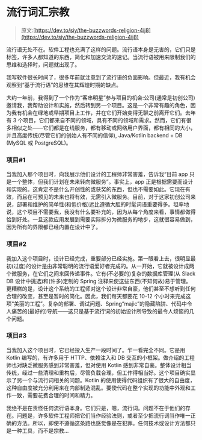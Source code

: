 # 流行词汇宗教

> 原文:[https://dev.to/siy/the-buzzwords-religion-4ij8](https://dev.to/siy/the-buzzwords-religion-4ij8)

流行语无处不在。软件工程也充满了这样的问题。流行语本身是无害的，它们只是标签，许多人都知道的东西，简化和加速交流的速记。当流行语被用来限制我们的思维和选择时，问题就出现了。

我写软件很长时间了，很多年前就注意到了流行语的负面影响。但最近，我有机会观察到“基于流行语”的思维在其辉煌时期的缺点。

大约一年前，我得到了一个作为“客串明星”参与项目的机会:公司(通常是初创公司)邀请我，我帮助设计和实施，然后转到另一个项目。这是一个非常有趣的角色，因为我有机会在绿地或早期项目上工作，并在它们开始变得无聊之前离开它们。去年有 3 个项目，它们都来自不同的领域，具有不同的领域和需求。然而，它们有很多相似之处——它们都是在线服务，都有移动或网络用户界面，都有相同的大小，并且高度传统(尽管它们的创始人有不同的信仰), Java/Kotlin backend + DB (MySQL 或 PostgreSQL)。

### [](#project-1)项目#1

当我加入那个项目时，向我展示他们设计的工程师非常害羞，告诉我“目前 app 只是一个整体，但我们计划在未来转向微服务”。事实上，app 正是根据需要而设计和实现的。这肯定不是什么开创性的或获奖的东西，但也不需要如此。它现在有效，而且在可预见的未来也将有效，无需引入微服务。目前，对于这家初创公司来说，部署和维护的简单性(和低价格)远比遵循大胆的时髦词语重要得多。坦率地说，这个项目不需要我，我没有什么要补充的，因为从每个角度来看，事情都做得恰到好处。一旦这款应用发展到需要实际拆分为微服务的地步，这就很容易做到，因为所有的界限都已经内置在设计中了。

### [](#project-2)项目#2

我加入这个项目时，设计已经完成，重要部分已经实施。第一眼看上去，很明显最初(过度)的设计是由非常聪明的流行语爱好者完成的。从一开始，它就被设计成两个微服务，在它们之间来回传递事件。它有(不必要的)复杂的数据库管理(从 Slack DB 设计中挑选)和(许多)定制的 Spring 注释来使这些东西(不知何故)易于管理。更糟糕的是，设计这个系统的工程师对这个设计非常自豪，他们甚至不想听到任何合理的改变，甚至是暂时的简化。因此，我们每天都要花 10-12 个小时来完成这项“美丽的工程”。复杂的部署、调试问题、Spring“majic”的隐藏陷阱、代码中令人痛苦的(最好的)导航——这只是基于流行词的初始设计所导致的最令人烦恼的几个问题。

### [](#project-3)项目#3

当我加入这个项目时，它已经投入生产一段时间了。乍一看完全不同。它是用 Kotlin 编写的，有许多用于 HTTP、依赖注入和 DB 交互的小框架。做介绍的工程师也对缺乏微服务感到非常害羞，但对使用 Kotlin 感到非常自豪。整体设计相当传统，经过一些清理和重构后，尽管负载合理，但工作得相当好。这个项目确实显示了另一个与流行词相关的问题。Kotlin 的使用使得代码组织有了很大的自由度，这种自由度被充分利用来在内部制造混乱。要使代码在整个实现的功能中外观和工作一致，需要花费合理的时间和精力。

我绝不是在责怪任何流行语本身。它们只是，嗯，流行词。问题不在于他们的存在。问题是，许多软件工程师把它们当作经验法则，或者至少把流行词当作唯一正确的方法。所以，即使不遵循这条路也感觉像是在犯罪。任何技术或设计方法都只是一种工具，而不是宗教...